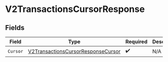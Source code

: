 # V2TransactionsCursorResponse


## Fields

| Field                                                                                           | Type                                                                                            | Required                                                                                        | Description                                                                                     |
| ----------------------------------------------------------------------------------------------- | ----------------------------------------------------------------------------------------------- | ----------------------------------------------------------------------------------------------- | ----------------------------------------------------------------------------------------------- |
| `Cursor`                                                                                        | [V2TransactionsCursorResponseCursor](../../models/shared/v2transactionscursorresponsecursor.md) | :heavy_check_mark:                                                                              | N/A                                                                                             |